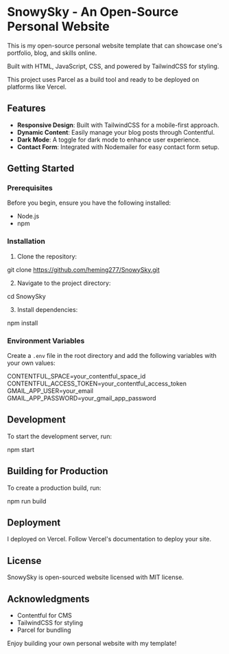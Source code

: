 # SnowySky - An Open-Source Personal Website

This is my open-source personal website template that can showcase one's portfolio, blog, and skills online. 

Built with HTML, JavaScript, CSS, and powered by TailwindCSS for styling. 

This project uses Parcel as a build tool and ready to be deployed on platforms like Vercel.

## Features

- **Responsive Design**: Built with TailwindCSS for a mobile-first approach.
- **Dynamic Content**: Easily manage your blog posts through Contentful.
- **Dark Mode**: A toggle for dark mode to enhance user experience.
- **Contact Form**: Integrated with Nodemailer for easy contact form setup.

## Getting Started

### Prerequisites

Before you begin, ensure you have the following installed:
- Node.js
- npm

### Installation

1. Clone the repository:

git clone https://github.com/heming277/SnowySky.git

2. Navigate to the project directory:

cd SnowySky

3. Install dependencies:

npm install

### Environment Variables

Create a `.env` file in the root directory and add the following variables with your own values:

CONTENTFUL_SPACE=your_contentful_space_id  
CONTENTFUL_ACCESS_TOKEN=your_contentful_access_token  
GMAIL_APP_USER=your_email  
GMAIL_APP_PASSWORD=your_gmail_app_password

## Development

To start the development server, run:

npm start 


## Building for Production

To create a production build, run:

npm run build


## Deployment

I deployed on Vercel. Follow Vercel's documentation to deploy your site.

## License

SnowySky is open-sourced website licensed with MIT license.

## Acknowledgments

- Contentful for CMS
- TailwindCSS for styling
- Parcel for bundling

Enjoy building your own personal website with my template!